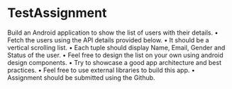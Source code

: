 # TestAssignment
Build an Android application to show the list of users with their details.
• Fetch the users using the API details provided below.
• It should be a vertical scrolling list. 
• Each tuple should display Name, Email, Gender and Status of the user. 
• Feel free to design the list on your own using android design components. 
• Try to showcase a good app architecture and best practices. 
• Feel free to use external libraries to build this app. 
• Assignment should be submitted using the Github.

